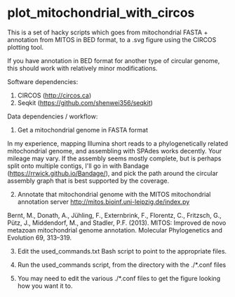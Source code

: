 # plot_mitochondrial_with_circos
This is a set of hacky scripts which goes from mitochondrial FASTA + annotation from MITOS in BED format, to a .svg figure using the CIRCOS plotting tool.

If you have annotation in BED format for another type of circular genome, this should work with relatively minor modifications.

Software dependencies:

1. CIRCOS (http://circos.ca)
2. Seqkit (https://github.com/shenwei356/seqkit) 

Data dependencies / workflow:

1) Get a mitochondrial genome in FASTA format

In my experience, mapping Illumina short reads to a phylogenetically related mitochondrial genome, and assembling with SPAdes works decently.  Your mileage may vary.  If the assembly seems mostly complete, but is perhaps split onto multiple contigs, I'll go in with Bandage (https://rrwick.github.io/Bandage/), and pick the path around the circular assembly graph that is best supported by the coverage.

2) Annotate that mitochondrial genome with the MITOS mitochondrial annotation server http://mitos.bioinf.uni-leipzig.de/index.py

Bernt, M., Donath, A., Jühling, F., Externbrink, F., Florentz, C., Fritzsch, G., Pütz, J., Middendorf, M., and Stadler, P.F. (2013). MITOS: Improved de novo metazoan mitochondrial genome annotation. Molecular Phylogenetics and Evolution 69, 313–319.

3) Edit the used_commands.txt Bash script to point to the appropriate files.

4) Run the used_commands script, from the directory with the ./*.conf files

5) You may need to edit the various ./*.conf files to get the figure looking how you want it to.
